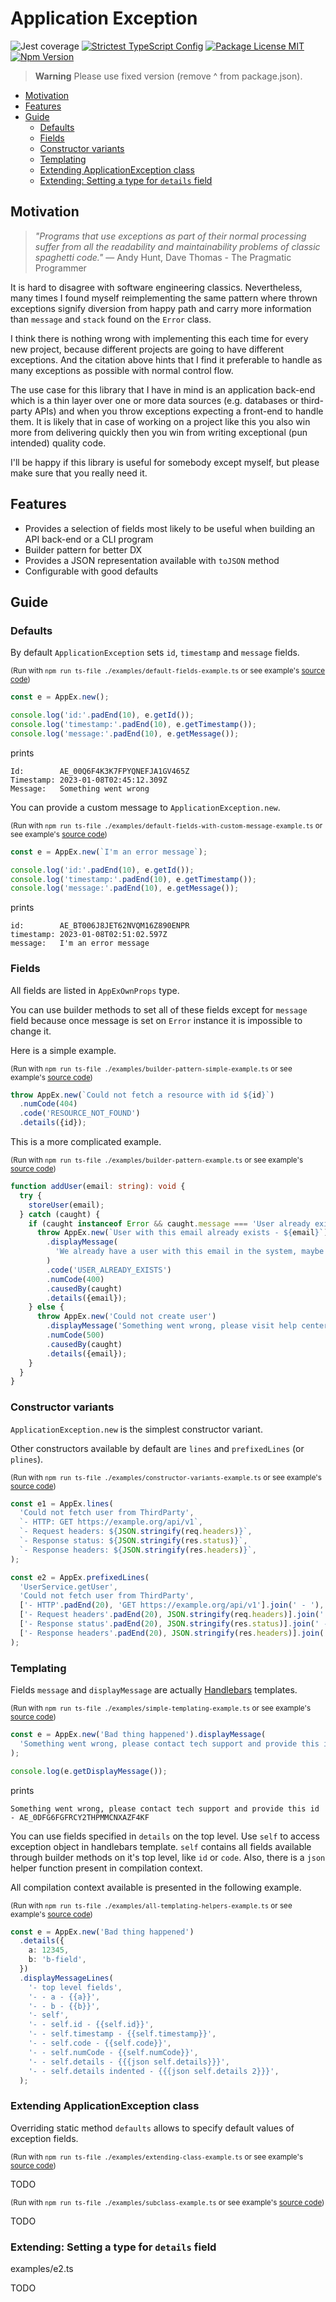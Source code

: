 # Application Exception

![Jest coverage](https://raw.githubusercontent.com/dany-fedorov/application-exception/main/badges/coverage-jest%20coverage.svg)
[![Strictest TypeScript Config](https://badgen.net/badge/typescript/strictest "Strictest TypeScript Config")](https://www.npmjs.com/package/@tsconfig/strictest)
[![Package License MIT](https://img.shields.io/npm/l/pojo-constructor.svg)](https://www.npmjs.org/package/application-exception)
[![Npm Version](https://img.shields.io/npm/v/application-exception.svg)](https://www.npmjs.org/package/application-exception)

> **Warning**
> Please use fixed version (remove ^ from package.json).

<!-- TOC -->

* [Motivation](#motivation)
* [Features](#features)
* [Guide](#guide)
    * [Defaults](#defaults)
    * [Fields](#fields)
    * [Constructor variants](#constructor-variants)
    * [Templating](#templating)
    * [Extending ApplicationException class](#extending-applicationexception-class)
    * [Extending: Setting a type for `details` field](#extending--setting-a-type-for-details-field)

<!-- TOC -->

## Motivation

> *"Programs that use exceptions as part of their normal processing suffer from all the readability and
> maintainability problems of classic spaghetti code."*
> — Andy Hunt, Dave Thomas - The Pragmatic Programmer

It is hard to disagree with software engineering classics. Nevertheless, many times I found myself reimplementing the
same pattern where
thrown exceptions signify diversion from happy path and carry more information than `message` and `stack` found on
the `Error` class.

I think there is nothing wrong with implementing this each time for every new project, because
different projects are going to have different exceptions. And the citation above hints that I find it preferable to
handle as many exceptions as possible with normal control flow.

The use case for this library that I have in mind is an application back-end which is a thin layer over one or more data
sources (e.g. databases or third-party APIs) and when you throw exceptions expecting a front-end to handle them. It is
likely that in case of working on a project like this you also win more from delivering quickly then you win from
writing exceptional (pun intended) quality code.

I'll be happy if this library is useful for somebody except myself, but please make sure that you really need it.

## Features

- Provides a selection of fields most likely to be useful when building an API back-end or a CLI program
- Builder pattern for better DX
- Provides a JSON representation available with `toJSON` method
- Configurable with good defaults

## Guide

### Defaults

By default `ApplicationException` sets `id`, `timestamp` and `message` fields.

<sub>(Run
with `npm run ts-file ./examples/default-fields-example.ts` or see
example's [source code](./examples/default-fields-example.ts))</sub>

```typescript
const e = AppEx.new();

console.log('id:'.padEnd(10), e.getId());
console.log('timestamp:'.padEnd(10), e.getTimestamp());
console.log('message:'.padEnd(10), e.getMessage());
```

prints

```text
Id:        AE_00Q6F4K3K7FPYQNEFJA1GV465Z
Timestamp: 2023-01-08T02:45:12.309Z
Message:   Something went wrong
```

You can provide a custom message to `ApplicationException.new`.

<sub>(Run
with `npm run ts-file ./examples/default-fields-with-custom-message-example.ts` or see
example's [source code](./examples/default-fields-with-custom-message-example.ts))</sub>

```typescript
const e = AppEx.new(`I'm an error message`);

console.log('id:'.padEnd(10), e.getId());
console.log('timestamp:'.padEnd(10), e.getTimestamp());
console.log('message:'.padEnd(10), e.getMessage());
```

prints

```text
id:        AE_BT006J8JET62NVQM16Z890ENPR
timestamp: 2023-01-08T02:51:02.597Z
message:   I'm an error message
```

### Fields

All fields are listed in `AppExOwnProps` type.<br>

You can use builder methods to set all of these fields except for `message` field because once message is set on `Error`
instance it is impossible to change it.

Here is a simple example.

<sub>(Run with `npm run ts-file ./examples/builder-pattern-simple-example.ts` or see
example's [source code](./examples/builder-pattern-simple-example.ts))</sub>

```typescript
throw AppEx.new(`Could not fetch a resource with id ${id}`)
  .numCode(404)
  .code('RESOURCE_NOT_FOUND')
  .details({id});
```

This is a more complicated example.

<sub>(Run
with `npm run ts-file ./examples/builder-pattern-example.ts` or see
example's [source code](./examples/builder-pattern-example.ts))</sub>

```typescript
function addUser(email: string): void {
  try {
    storeUser(email);
  } catch (caught) {
    if (caught instanceof Error && caught.message === 'User already exists') {
      throw AppEx.new(`User with this email already exists - ${email}`)
        .displayMessage(
          'We already have a user with this email in the system, maybe you signed up earlier?',
        )
        .code('USER_ALREADY_EXISTS')
        .numCode(400)
        .causedBy(caught)
        .details({email});
    } else {
      throw AppEx.new('Could not create user')
        .displayMessage('Something went wrong, please visit help center')
        .numCode(500)
        .causedBy(caught)
        .details({email});
    }
  }
}
```

### Constructor variants

`ApplicationException.new` is the simplest constructor variant.

Other constructors available by default are `lines` and `prefixedLines` (or `plines`).

<sub>(Run
with `npm run ts-file ./examples/constructor-variants-example.ts` or see
example's [source code](./examples/constructor-variants-example.ts))</sub>

```typescript
const e1 = AppEx.lines(
  'Could not fetch user from ThirdParty',
  `- HTTP: GET https://example.org/api/v1`,
  `- Request headers: ${JSON.stringify(req.headers)}`,
  `- Response status: ${JSON.stringify(res.status)}`,
  `- Response headers: ${JSON.stringify(res.headers)}`,
);

const e2 = AppEx.prefixedLines(
  'UserService.getUser',
  'Could not fetch user from ThirdParty',
  ['- HTTP'.padEnd(20), 'GET https://example.org/api/v1'].join(' - '),
  ['- Request headers'.padEnd(20), JSON.stringify(req.headers)].join(' - '),
  ['- Response status'.padEnd(20), JSON.stringify(res.status)].join(' - '),
  ['- Response headers'.padEnd(20), JSON.stringify(res.headers)].join(' - '),
);
```

### Templating

Fields `message` and `displayMessage` are actually [Handlebars](https://handlebarsjs.com/) templates.

<sub>(Run
with `npm run ts-file ./examples/simple-templating-example.ts` or see
example's [source code](./examples/simple-templating-example.ts))</sub>

```typescript
const e = AppEx.new('Bad thing happened').displayMessage(
  'Something went wrong, please contact tech support and provide this id - {{self.id}}',
);

console.log(e.getDisplayMessage());
```

prints

```text
Something went wrong, please contact tech support and provide this id - AE_0DFG6FGFRCY2THPMMCNXAZF4KF
```

You can use fields specified in `details` on the top level. Use `self` to access exception object in handlebars
template. `self` contains all fields available through builder methods on it's top level, like `id` or `code`.
Also, there is a `json` helper function present in compilation context.

All compilation context available is presented in the following example.

<sub>(Run
with `npm run ts-file ./examples/all-templating-helpers-example.ts` or see
example's [source code](./examples/all-templating-helpers-example.ts))</sub>

```typescript
const e = AppEx.new('Bad thing happened')
  .details({
    a: 12345,
    b: 'b-field',
  })
  .displayMessageLines(
    '- top level fields',
    '- - a - {{a}}',
    '- - b - {{b}}',
    '- self',
    '- - self.id - {{self.id}}',
    '- - self.timestamp - {{self.timestamp}}',
    '- - self.code - {{self.code}}',
    '- - self.numCode - {{self.numCode}}',
    '- - self.details - {{{json self.details}}}',
    '- - self.details indented - {{{json self.details 2}}}',
  );
```

### Extending ApplicationException class

Overriding static method `defaults` allows to specify default values of exception fields.

<sub>(Run with `npm run ts-file ./examples/extending-class-example.ts` or see
example's [source code](./examples/extending-class-example.ts))</sub>

TODO

<sub>(Run
with `npm run ts-file ./examples/subclass-example.ts` or see
example's [source code](./examples/subclass-example.ts))</sub>

TODO

### Extending: Setting a type for `details` field

examples/e2.ts

TODO
